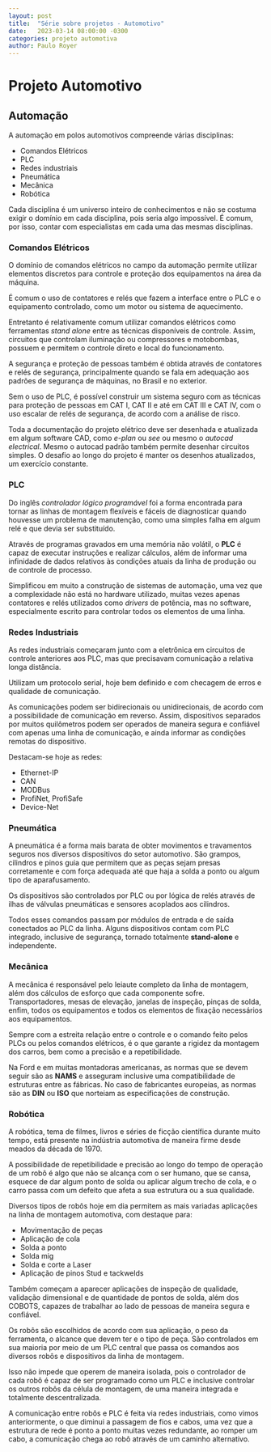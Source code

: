 ```yaml
---
layout: post
title:  "Série sobre projetos - Automotivo"
date:   2023-03-14 08:00:00 -0300
categories: projeto automotiva
author: Paulo Royer
---
```

# Projeto Automotivo

## Automação

A automação em polos automotivos compreende várias disciplinas:

- Comandos Elétricos
- PLC
- Redes industriais
- Pneumática
- Mecânica
- Robótica

Cada disciplina é um universo inteiro de conhecimentos e não se costuma exigir o domínio em cada disciplina, pois seria algo impossível. É comum, por isso, contar com especialistas em cada uma das mesmas disciplinas.

### Comandos Elétricos

O domínio de comandos elétricos no campo da automação permite utilizar elementos discretos para controle e proteção dos equipamentos na área da máquina.

É comum o uso de contatores e relés que fazem a interface entre o PLC e o equipamento controlado, como um motor ou sistema de aquecimento.

Entretanto é relativamente comum utilizar comandos elétricos como ferramentas *stand alone* entre as técnicas disponíveis de controle. Assim, circuitos que controlam iluminação ou compressores e motobombas, possuem e permitem o controle direto e local do funcionamento.

A segurança e proteção de pessoas também é obtida através de contatores e relés de segurança, principalmente quando se fala em adequação aos padrões de segurança de máquinas, no Brasil e no exterior.

Sem o uso de PLC, é possível construir um sistema seguro com as técnicas para proteção de pessoas em CAT I, CAT II e até em CAT III e CAT IV, com o uso escalar de relés de segurança, de acordo com a análise de risco.

Toda a documentação do projeto elétrico deve ser desenhada e atualizada em algum software CAD, como *e-plan* ou *see* ou mesmo o *autocad electrical*. Mesmo o autocad padrão também permite desenhar circuitos simples. O desafio ao longo do projeto é manter os desenhos atualizados, um exercício constante.

### PLC

Do inglês *controlador lógico programável* foi a forma encontrada para tornar as linhas de montagem flexíveis e fáceis de diagnosticar quando houvesse um problema de manutenção, como uma simples falha em algum relé e que devia ser substituído.

Através de programas gravados em uma memória não volátil, o **PLC** é capaz de executar instruções e realizar cálculos, além de informar uma infinidade de dados relativos às condições atuais da linha de produção ou de controle de processo.

Simplificou em muito a construção de sistemas de automação, uma vez que a complexidade não está no hardware utilizado, muitas vezes apenas contatores e relés utilizados como *drivers* de potência, mas no software, especialmente escrito para controlar todos os elementos de uma linha.

### Redes Industriais

As redes industriais começaram junto com a eletrônica em circuitos de controle anteriores aos PLC, mas que precisavam comunicação a relativa longa distância.

Utilizam um protocolo serial, hoje bem definido e com checagem de erros e qualidade de comunicação.

As comunicações podem ser bidirecionais ou unidirecionais, de acordo com a possibilidade de comunicação em reverso. Assim, dispositivos separados por muitos quilômetros podem ser operados de maneira segura e confiável com apenas uma linha de comunicação, e ainda informar as condições remotas do dispositivo.

Destacam-se hoje as redes:

- Ethernet-IP
- CAN
- MODBus
- ProfiNet, ProfiSafe
- Device-Net

### Pneumática

A pneumática é a forma mais barata de obter movimentos e travamentos seguros nos diversos dispositivos do setor automotivo. São grampos, cilindros e pinos guia que permitem que as peças sejam presas corretamente e com força adequada até que haja a solda a ponto ou algum tipo de aparafusamento.

Os dispositivos são controlados por PLC ou por lógica de relés através de ilhas de válvulas pneumáticas e sensores acoplados aos cilindros.

Todos esses comandos passam por módulos de entrada e de saída conectados ao PLC da linha. Alguns dispositivos contam com PLC integrado, inclusive de segurança, tornado totalmente **stand-alone** e independente.

### Mecânica

A mecânica é responsável pelo leiaute completo da linha de montagem, além dos cálculos de esforço que cada componente sofre. Transportadores, mesas de elevação, janelas de inspeção, pinças de solda, enfim, todos os equipamentos e todos os elementos de fixação necessários aos equipamentos.

Sempre com a estreita relação entre o controle e o comando feito pelos PLCs ou pelos comandos elétricos, é o que garante a rigidez da montagem dos carros, bem como a precisão e a repetibilidade.

Na Ford e em muitas montadoras americanas, as normas que se devem seguir são as **NAMS** e asseguram inclusive uma compatibilidade de estruturas entre as fábricas. No caso de fabricantes europeias, as normas são as **DIN** ou **ISO** que norteiam as especificações de construção.

### Robótica

A robótica, tema de filmes, livros e séries de ficção científica durante muito tempo, está presente na indústria automotiva de maneira firme desde meados da década de 1970.

A possibilidade de repetibilidade e precisão ao longo do tempo de operação de um robô é algo que não se alcança com o ser humano, que se cansa, esquece de dar algum ponto de solda ou aplicar algum trecho de cola, e o carro passa com um defeito que afeta a sua estrutura ou a sua qualidade.

Diversos tipos de robôs hoje em dia permitem as mais variadas aplicações na linha de montagem automotiva, com destaque para:

- Movimentação de peças
- Aplicação de cola
- Solda a ponto
- Solda mig
- Solda e corte a Laser
- Aplicação de pinos Stud e tackwelds

Também começam a aparecer aplicações de inspeção de qualidade, validação dimensional e de quantidade de pontos de solda, além dos COBOTS, capazes de trabalhar ao lado de pessoas de maneira segura e confiável.

Os robôs são escolhidos de acordo com sua aplicação, o peso da ferramenta, o alcance que devem ter e o tipo de peça. São controlados em sua maioria por meio de um PLC central que passa os comandos aos diversos robôs e dispositivos da linha de montagem.

Isso não impede que operem de maneira isolada, pois o controlador de cada robô é capaz de ser programado como um PLC e inclusive controlar os outros robôs da célula de montagem, de uma maneira integrada e totalmente descentralizada.

A comunicação entre robôs e PLC é feita via redes industriais, como vimos anteriormente, o que diminui a passagem de fios e cabos, uma vez que a estrutura de rede é ponto a ponto muitas vezes redundante, ao romper um cabo, a comunicação chega ao robô através de um caminho alternativo.

